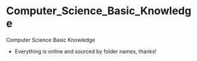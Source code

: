 # Computer_Science_Basic_Knowledge
Computer Science Basic Knowledge
- Everything is online and sourced by folder names, thanks!
